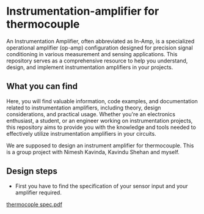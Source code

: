 # Instrumentation-amplifier for thermocouple 

An Instrumentation Amplifier, often abbreviated as In-Amp, is a specialized operational amplifier (op-amp) configuration designed for precision signal conditioning in various measurement and sensing applications. This repository serves as a comprehensive resource to help you understand, design, and implement instrumentation amplifiers in your projects.

## What you can find

Here, you will find valuable information, code examples, and documentation related to instrumentation amplifiers, including theory, design considerations, and practical usage. Whether you're an electronics enthusiast, a student, or an engineer working on instrumentation projects, this repository aims to provide you with the knowledge and tools needed to effectively utilize instrumentation amplifiers in your circuits.

We  are supposed to design an instrument amplifier for thermocouple. This is a group project with Nimesh Kavinda, Kavindu Shehan and myself. 

## Design steps 
- First you have to find the specification of your sensor input and your amplifier required.
  
[thermocople spec.pdf](https://github.com/Upeksha-Dilhara/Instrumentation-amplifier/files/12695821/thermocople.spec.pdf)
